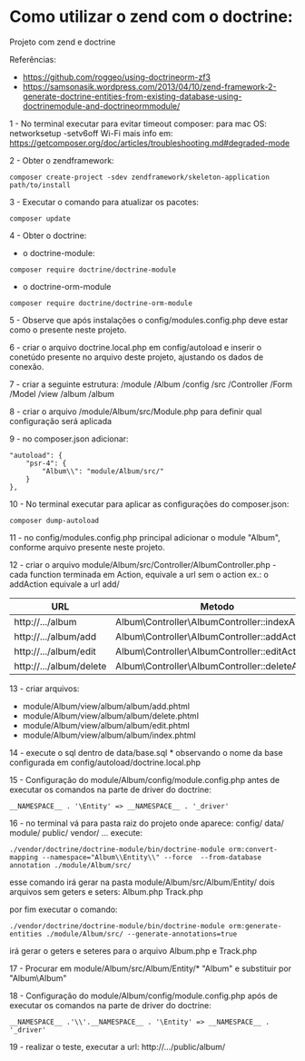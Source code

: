 # Como utilizar o zend com o doctrine:
Projeto com zend e doctrine

Referências:
* https://github.com/roggeo/using-doctrineorm-zf3
* https://samsonasik.wordpress.com/2013/04/10/zend-framework-2-generate-doctrine-entities-from-existing-database-using-doctrinemodule-and-doctrineormmodule/




1 - No terminal executar para evitar timeout composer:
para mac OS: networksetup -setv6off Wi-Fi
mais info em: https://getcomposer.org/doc/articles/troubleshooting.md#degraded-mode

2 - Obter o zendframework:
```
composer create-project -sdev zendframework/skeleton-application path/to/install
```

3 - Executar o comando para atualizar os pacotes:
```
composer update
```
4 - Obter o doctrine:
* o doctrine-module:
```
composer require doctrine/doctrine-module
```
* o doctrine-orm-module
```
composer require doctrine/doctrine-orm-module
```
5 - Observe que após instalações o config/modules.config.php deve estar como o presente neste projeto.

6 - criar o arquivo doctrine.local.php em config/autoload e inserir o conetúdo presente no arquivo deste projeto, ajustando os dados de conexão.


7 - criar a seguinte estrutura:
/module
    /Album
        /config
        /src
            /Controller
            /Form
            /Model
        /view
            /album
                /album

8 - criar o arquivo /module/Album/src/Module.php para definir qual configuração será aplicada


9 - no composer.json
adicionar:
```
"autoload": {
    "psr-4": {
        "Album\\": "module/Album/src/"
    }
},
```
10 - No terminal executar para aplicar as configurações do composer.json:
```
composer dump-autoload
```
11 - no config/modules.config.php principal adicionar o module "Album", conforme arquivo presente neste projeto.


12 - criar o arquivo module/Album/src/Controller/AlbumController.php
    - cada function terminada em Action, equivale a url sem o action ex.:
    o addAction equivale a url add/

| URL                      | Metodo                                          |
| ------------------------ | ----------------------------------------------- |
| http://.../album         | Album\Controller\AlbumController::indexAction   |
| http://.../album/add     | Album\Controller\AlbumController::addAction     |
| http://.../album/edit    | Album\Controller\AlbumController::editAction    |
| http://.../album/delete  | Album\Controller\AlbumController::deleteAction  |

13 - criar arquivos:

* module/Album/view/album/album/add.phtml
* module/Album/view/album/album/delete.phtml
* module/Album/view/album/album/edit.phtml
* module/Album/view/album/album/index.phtml


14 - execute o sql dentro de data/base.sql * observando o nome da base configurada em config/autoload/doctrine.local.php


15 - Configuração do module/Album/config/module.config.php antes de executar os comandos na parte de driver do doctrine:
```
__NAMESPACE__ . '\Entity' => __NAMESPACE__ . '_driver'
```


16 - no terminal vá para pasta raiz do projeto onde aparece:
config/
data/
module/
public/
vendor/
...
execute:
```
./vendor/doctrine/doctrine-module/bin/doctrine-module orm:convert-mapping --namespace="Album\\Entity\\" --force  --from-database annotation ./module/Album/src/
```
esse comando irá gerar na pasta module/Album/src/Album/Entity/
dois arquivos sem geters e seters:
Album.php
Track.php


por fim executar o comando:
```
./vendor/doctrine/doctrine-module/bin/doctrine-module orm:generate-entities ./module/Album/src/ --generate-annotations=true
```
irá gerar o geters e seteres para o arquivo Album.php e Track.php

17 - Procurar em module/Album/src/Album/Entity/* "Album\" e substituir por "Album\Album\"

18 - Configuração do module/Album/config/module.config.php após de executar os comandos na parte de driver do doctrine:
```
__NAMESPACE__ .'\\'.__NAMESPACE__ . '\Entity' => __NAMESPACE__ . '_driver'
```
19 - realizar o teste, executar a url:
http://.../public/album/

